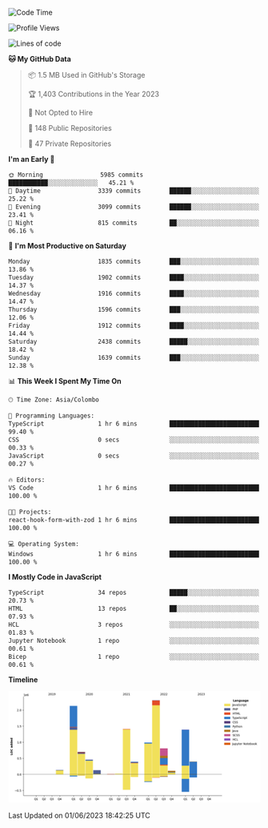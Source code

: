 
<!--START_SECTION:waka-->
![Code Time](http://img.shields.io/badge/Code%20Time-1%2C143%20hrs%2055%20mins-blue)

![Profile Views](http://img.shields.io/badge/Profile%20Views-0-blue)

![Lines of code](https://img.shields.io/badge/From%20Hello%20World%20I%27ve%20Written-11.4%20million%20lines%20of%20code-blue)

**🐱 My GitHub Data** 

> 📦 1.5 MB Used in GitHub's Storage 
 > 
> 🏆 1,403 Contributions in the Year 2023
 > 
> 🚫 Not Opted to Hire
 > 
> 📜 148 Public Repositories 
 > 
> 🔑 47 Private Repositories 
 > 
**I'm an Early 🐤** 

```text
🌞 Morning                5985 commits        ███████████░░░░░░░░░░░░░░   45.21 % 
🌆 Daytime                3339 commits        ██████░░░░░░░░░░░░░░░░░░░   25.22 % 
🌃 Evening                3099 commits        ██████░░░░░░░░░░░░░░░░░░░   23.41 % 
🌙 Night                  815 commits         ██░░░░░░░░░░░░░░░░░░░░░░░   06.16 % 
```
📅 **I'm Most Productive on Saturday** 

```text
Monday                   1835 commits        ███░░░░░░░░░░░░░░░░░░░░░░   13.86 % 
Tuesday                  1902 commits        ████░░░░░░░░░░░░░░░░░░░░░   14.37 % 
Wednesday                1916 commits        ████░░░░░░░░░░░░░░░░░░░░░   14.47 % 
Thursday                 1596 commits        ███░░░░░░░░░░░░░░░░░░░░░░   12.06 % 
Friday                   1912 commits        ████░░░░░░░░░░░░░░░░░░░░░   14.44 % 
Saturday                 2438 commits        █████░░░░░░░░░░░░░░░░░░░░   18.42 % 
Sunday                   1639 commits        ███░░░░░░░░░░░░░░░░░░░░░░   12.38 % 
```


📊 **This Week I Spent My Time On** 

```text
🕑︎ Time Zone: Asia/Colombo

💬 Programming Languages: 
TypeScript               1 hr 6 mins         █████████████████████████   99.40 % 
CSS                      0 secs              ░░░░░░░░░░░░░░░░░░░░░░░░░   00.33 % 
JavaScript               0 secs              ░░░░░░░░░░░░░░░░░░░░░░░░░   00.27 % 

🔥 Editors: 
VS Code                  1 hr 6 mins         █████████████████████████   100.00 % 

🐱‍💻 Projects: 
react-hook-form-with-zod 1 hr 6 mins         █████████████████████████   100.00 % 

💻 Operating System: 
Windows                  1 hr 6 mins         █████████████████████████   100.00 % 
```

**I Mostly Code in JavaScript** 

```text
TypeScript               34 repos            █████░░░░░░░░░░░░░░░░░░░░   20.73 % 
HTML                     13 repos            ██░░░░░░░░░░░░░░░░░░░░░░░   07.93 % 
HCL                      3 repos             ░░░░░░░░░░░░░░░░░░░░░░░░░   01.83 % 
Jupyter Notebook         1 repo              ░░░░░░░░░░░░░░░░░░░░░░░░░   00.61 % 
Bicep                    1 repo              ░░░░░░░░░░░░░░░░░░░░░░░░░   00.61 % 
```



**Timeline**

![Lines of Code chart](https://raw.githubusercontent.com/ccweerasinghe1994/ccweerasinghe1994/master/assets/bar_graph.png)


 Last Updated on 01/06/2023 18:42:25 UTC
<!--END_SECTION:waka-->
